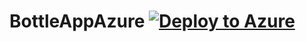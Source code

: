 # BottleAppAzure [![Deploy to Azure](http://azuredeploy.net/deploybutton.png)](https://azuredeploy.net/)
